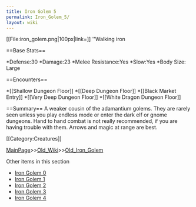 ```yaml
---
title: Iron Golem 5
permalink: Iron_Golem_5/
layout: wiki
---
```

[[File:iron_golem.png|100px|link=]] ''Walking iron

==Base Stats==

*Defense:30
*Damage:23
*Melee Resistance:Yes
*Slow:Yes
*Body Size: Large

==Encounters==

*[[Shallow Dungeon Floor]]
*[[Deep Dungeon Floor]]
*[[Black Market Entry]]
*[[Very Deep Dungeon Floor]]
*[[White Dragon Dungeon Floor]]

==Summary==
A weaker cousin of the adamantium golems. They are rarely seen unless you play endless mode or enter the dark elf or gnome dungeons. Hand to hand combat is not really recommended, if you are having trouble with them. Arrows and magic at range are best.

[[Category:Creatures]]

[MainPage](/keeperrl_wiki/ "wikilink")>>[Old_Wiki](/keeperrl_wiki/Old_Wiki "wikilink")>>[Old_Iron_Golem](/keeperrl_wiki/Old_Iron_Golem "wikilink")

Other items in this section
-    [Iron Golem 0](/keeperrl_wiki/Iron_Golem_0 "wikilink")
-    [Iron Golem 1](/keeperrl_wiki/Iron_Golem_1 "wikilink")
-    [Iron Golem 2](/keeperrl_wiki/Iron_Golem_2 "wikilink")
-    [Iron Golem 3](/keeperrl_wiki/Iron_Golem_3 "wikilink")
-    [Iron Golem 4](/keeperrl_wiki/Iron_Golem_4 "wikilink")
